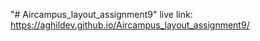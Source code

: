 "# Aircampus_layout_assignment9" 
live link: https://aghildev.github.io/Aircampus_layout_assignment9/
